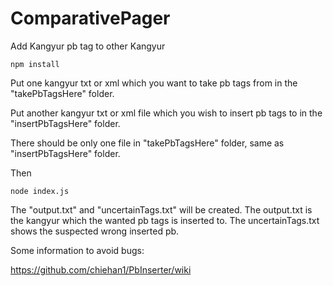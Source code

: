 # ComparativePager
Add Kangyur pb tag to other Kangyur
```
npm install
```
 
Put one kangyur txt or xml which you want to take pb tags from in the "takePbTagsHere" folder.

Put another kangyur txt or xml file which you wish to insert pb tags to in the "insertPbTagsHere" folder.

There should be only one file in "takePbTagsHere" folder, same as "insertPbTagsHere" folder.

Then
```
node index.js
```

The "output.txt" and "uncertainTags.txt" will be created.
The output.txt is the kangyur which the wanted pb tags is inserted to.
The uncertainTags.txt shows the suspected wrong inserted pb.

Some information to avoid bugs:
 
https://github.com/chiehan1/PbInserter/wiki
